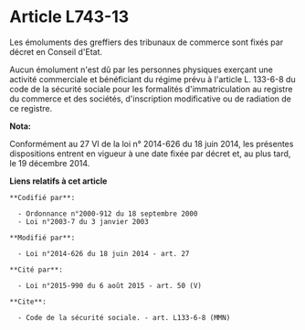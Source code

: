# Article L743-13

Les émoluments des greffiers des tribunaux de commerce sont fixés par décret en Conseil d'Etat.

Aucun émolument n'est dû par les personnes physiques exerçant une activité commerciale et bénéficiant du régime prévu à
l'article L. 133-6-8 du code de la sécurité sociale pour les formalités d'immatriculation au registre du commerce et des
sociétés, d'inscription modificative ou de radiation de ce registre.

**Nota:**

Conformément au 27 VI de la loi n° 2014-626 du 18 juin 2014, les présentes dispositions entrent en vigueur à une date fixée
par décret et, au plus tard, le 19 décembre 2014.

**Liens relatifs à cet article**

	**Codifié par**:

	  - Ordonnance n°2000-912 du 18 septembre 2000
	  - Loi n°2003-7 du 3 janvier 2003

	**Modifié par**:

	  - Loi n°2014-626 du 18 juin 2014 - art. 27

	**Cité par**:

	  - Loi n°2015-990 du 6 août 2015 - art. 50 (V)

	**Cite**:

	  - Code de la sécurité sociale. - art. L133-6-8 (MMN)
